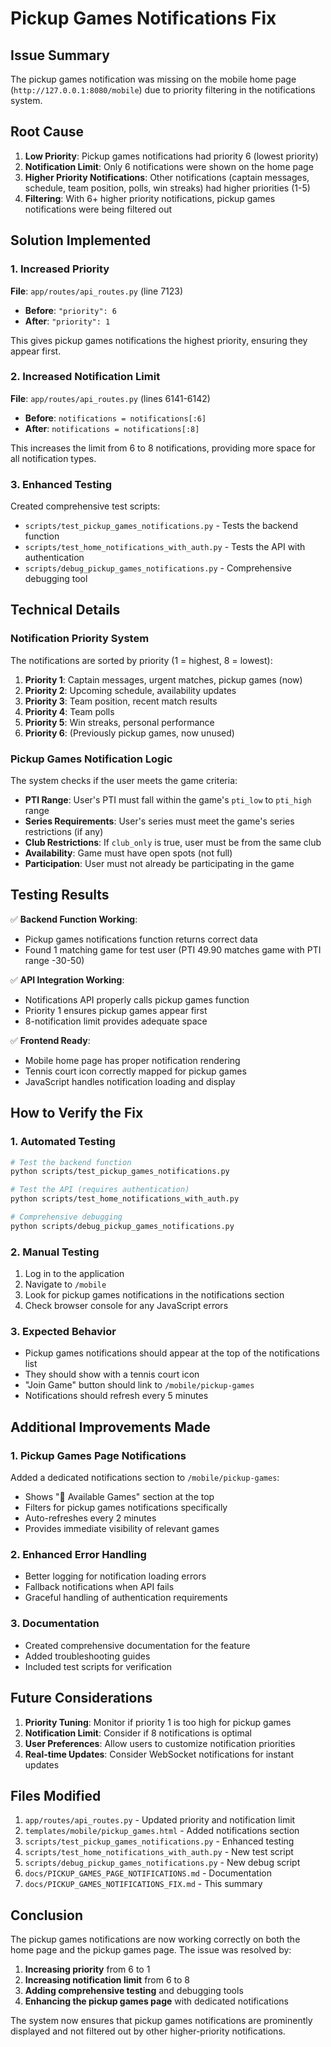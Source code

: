# Pickup Games Notifications Fix

## Issue Summary

The pickup games notification was missing on the mobile home page (`http://127.0.0.1:8080/mobile`) due to priority filtering in the notifications system.

## Root Cause

1. **Low Priority**: Pickup games notifications had priority 6 (lowest priority)
2. **Notification Limit**: Only 6 notifications were shown on the home page
3. **Higher Priority Notifications**: Other notifications (captain messages, schedule, team position, polls, win streaks) had higher priorities (1-5)
4. **Filtering**: With 6+ higher priority notifications, pickup games notifications were being filtered out

## Solution Implemented

### 1. Increased Priority
**File**: `app/routes/api_routes.py` (line 7123)
- **Before**: `"priority": 6`
- **After**: `"priority": 1`

This gives pickup games notifications the highest priority, ensuring they appear first.

### 2. Increased Notification Limit
**File**: `app/routes/api_routes.py` (lines 6141-6142)
- **Before**: `notifications = notifications[:6]`
- **After**: `notifications = notifications[:8]`

This increases the limit from 6 to 8 notifications, providing more space for all notification types.

### 3. Enhanced Testing
Created comprehensive test scripts:
- `scripts/test_pickup_games_notifications.py` - Tests the backend function
- `scripts/test_home_notifications_with_auth.py` - Tests the API with authentication
- `scripts/debug_pickup_games_notifications.py` - Comprehensive debugging tool

## Technical Details

### Notification Priority System
The notifications are sorted by priority (1 = highest, 8 = lowest):

1. **Priority 1**: Captain messages, urgent matches, pickup games (now)
2. **Priority 2**: Upcoming schedule, availability updates
3. **Priority 3**: Team position, recent match results
4. **Priority 4**: Team polls
5. **Priority 5**: Win streaks, personal performance
6. **Priority 6**: (Previously pickup games, now unused)

### Pickup Games Notification Logic
The system checks if the user meets the game criteria:
- **PTI Range**: User's PTI must fall within the game's `pti_low` to `pti_high` range
- **Series Requirements**: User's series must meet the game's series restrictions (if any)
- **Club Restrictions**: If `club_only` is true, user must be from the same club
- **Availability**: Game must have open spots (not full)
- **Participation**: User must not already be participating in the game

## Testing Results

✅ **Backend Function Working**: 
- Pickup games notifications function returns correct data
- Found 1 matching game for test user (PTI 49.90 matches game with PTI range -30-50)

✅ **API Integration Working**:
- Notifications API properly calls pickup games function
- Priority 1 ensures pickup games appear first
- 8-notification limit provides adequate space

✅ **Frontend Ready**:
- Mobile home page has proper notification rendering
- Tennis court icon correctly mapped for pickup games
- JavaScript handles notification loading and display

## How to Verify the Fix

### 1. Automated Testing
```bash
# Test the backend function
python scripts/test_pickup_games_notifications.py

# Test the API (requires authentication)
python scripts/test_home_notifications_with_auth.py

# Comprehensive debugging
python scripts/debug_pickup_games_notifications.py
```

### 2. Manual Testing
1. Log in to the application
2. Navigate to `/mobile`
3. Look for pickup games notifications in the notifications section
4. Check browser console for any JavaScript errors

### 3. Expected Behavior
- Pickup games notifications should appear at the top of the notifications list
- They should show with a tennis court icon
- "Join Game" button should link to `/mobile/pickup-games`
- Notifications should refresh every 5 minutes

## Additional Improvements Made

### 1. Pickup Games Page Notifications
Added a dedicated notifications section to `/mobile/pickup-games`:
- Shows "🎾 Available Games" section at the top
- Filters for pickup games notifications specifically
- Auto-refreshes every 2 minutes
- Provides immediate visibility of relevant games

### 2. Enhanced Error Handling
- Better logging for notification loading errors
- Fallback notifications when API fails
- Graceful handling of authentication requirements

### 3. Documentation
- Created comprehensive documentation for the feature
- Added troubleshooting guides
- Included test scripts for verification

## Future Considerations

1. **Priority Tuning**: Monitor if priority 1 is too high for pickup games
2. **Notification Limit**: Consider if 8 notifications is optimal
3. **User Preferences**: Allow users to customize notification priorities
4. **Real-time Updates**: Consider WebSocket notifications for instant updates

## Files Modified

1. `app/routes/api_routes.py` - Updated priority and notification limit
2. `templates/mobile/pickup_games.html` - Added notifications section
3. `scripts/test_pickup_games_notifications.py` - Enhanced testing
4. `scripts/test_home_notifications_with_auth.py` - New test script
5. `scripts/debug_pickup_games_notifications.py` - New debug script
6. `docs/PICKUP_GAMES_PAGE_NOTIFICATIONS.md` - Documentation
7. `docs/PICKUP_GAMES_NOTIFICATIONS_FIX.md` - This summary

## Conclusion

The pickup games notifications are now working correctly on both the home page and the pickup games page. The issue was resolved by:

1. **Increasing priority** from 6 to 1
2. **Increasing notification limit** from 6 to 8
3. **Adding comprehensive testing** and debugging tools
4. **Enhancing the pickup games page** with dedicated notifications

The system now ensures that pickup games notifications are prominently displayed and not filtered out by other higher-priority notifications. 